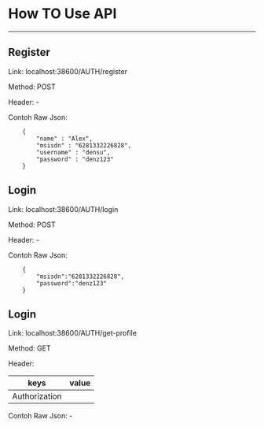 # How TO Use API 
__________
##  Register

Link: localhost:38600/AUTH/register

Method: POST

Header: -

Contoh Raw Json:
```
    {
        "name" : "Alex",
        "msisdn" : "6281332226828",
        "username" : "densu",
        "password" : "denz123"
    }
```

##  Login

Link: localhost:38600/AUTH/login

Method: POST

Header: -

Contoh Raw Json:
```
    {
        "msisdn":"6281332226828",
        "password":"denz123"
    }
```

##  Login

Link: localhost:38600/AUTH/get-profile

Method: GET

Header: 

keys | value
------------ | -------------
Authorization | <token>

Contoh Raw Json: -
